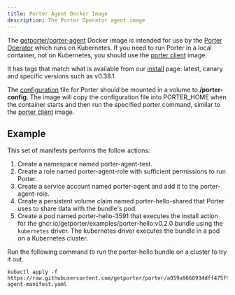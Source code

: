 ```yaml
---
title: Porter Agent Docker Image
description: The Porter Operator agent image
---
```


The [getporter/porter-agent][porter-agent] Docker image is intended for use by the [Porter Operator] which runs on Kubernetes.
If you need to run Porter in a local container, not on Kubernetes, you should use the [porter client] image.

It has tags that match what is available from our [install](/install/) page: latest, canary and specific versions such as v0.38.1.

The [configuration] file for Porter should be mounted in a volume to **/porter-config**.
The image will copy the configuration file into PORTER_HOME when the container starts and then run the specified porter command, similar to the [porter client] image.

## Example

This set of manifests performs the follow actions:
1. Create a namespace named porter-agent-test.
1. Create a role named porter-agent-role with sufficient permissions to run Porter.
1. Create a service account named porter-agent and add it to the porter-agent-role.
1. Create a persistent volume claim named porter-hello-shared that Porter uses to share data with the bundle's pod.
1. Create a pod named porter-hello-3591 that executes the install action for the ghcr.io/getporter/examples/porter-hello:v0.2.0 bundle using the `kubernetes` driver.
   The kubernetes driver executes the bundle in a pod on a Kubernetes cluster.

Run the following command to run the porter-hello bundle on a cluster to try it out.

```
kubectl apply -f https://raw.githubusercontent.com/getporter/porter/a059a9668934dff475f9d9633781d2f32512581d/examples/porter-agent-manifest.yaml
```

<script src="https://gist-it.appspot.com/https://github.com/getporter/porter/blob/main/examples/porter-agent-manifest.yaml"></script>

[configuration]: /configuration
[porter-agent]: https://hub.docker.com/r/getporter/porter-agent/tags
[porter client]: /docker-images/client/
[Porter Operator]: https://github.com/getporter/operator

